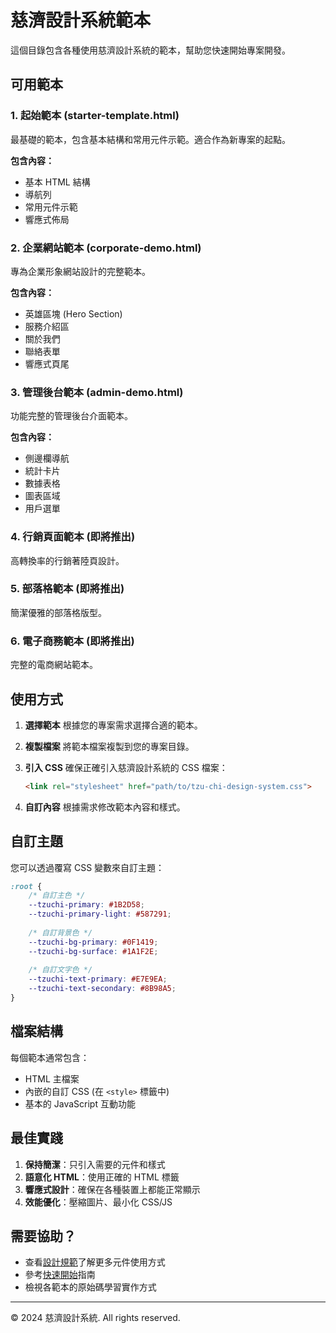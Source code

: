 # 慈濟設計系統範本

這個目錄包含各種使用慈濟設計系統的範本，幫助您快速開始專案開發。

## 可用範本

### 1. 起始範本 (starter-template.html)
最基礎的範本，包含基本結構和常用元件示範。適合作為新專案的起點。

**包含內容：**
- 基本 HTML 結構
- 導航列
- 常用元件示範
- 響應式佈局

### 2. 企業網站範本 (corporate-demo.html)
專為企業形象網站設計的完整範本。

**包含內容：**
- 英雄區塊 (Hero Section)
- 服務介紹區
- 關於我們
- 聯絡表單
- 響應式頁尾

### 3. 管理後台範本 (admin-demo.html)
功能完整的管理後台介面範本。

**包含內容：**
- 側邊欄導航
- 統計卡片
- 數據表格
- 圖表區域
- 用戶選單

### 4. 行銷頁面範本 (即將推出)
高轉換率的行銷著陸頁設計。

### 5. 部落格範本 (即將推出)
簡潔優雅的部落格版型。

### 6. 電子商務範本 (即將推出)
完整的電商網站範本。

## 使用方式

1. **選擇範本**
   根據您的專案需求選擇合適的範本。

2. **複製檔案**
   將範本檔案複製到您的專案目錄。

3. **引入 CSS**
   確保正確引入慈濟設計系統的 CSS 檔案：
   ```html
   <link rel="stylesheet" href="path/to/tzu-chi-design-system.css">
   ```

4. **自訂內容**
   根據需求修改範本內容和樣式。

## 自訂主題

您可以透過覆寫 CSS 變數來自訂主題：

```css
:root {
    /* 自訂主色 */
    --tzuchi-primary: #1B2D58;
    --tzuchi-primary-light: #587291;
    
    /* 自訂背景色 */
    --tzuchi-bg-primary: #0F1419;
    --tzuchi-bg-surface: #1A1F2E;
    
    /* 自訂文字色 */
    --tzuchi-text-primary: #E7E9EA;
    --tzuchi-text-secondary: #8B98A5;
}
```

## 檔案結構

每個範本通常包含：
- HTML 主檔案
- 內嵌的自訂 CSS (在 `<style>` 標籤中)
- 基本的 JavaScript 互動功能

## 最佳實踐

1. **保持簡潔**：只引入需要的元件和樣式
2. **語意化 HTML**：使用正確的 HTML 標籤
3. **響應式設計**：確保在各種裝置上都能正常顯示
4. **效能優化**：壓縮圖片、最小化 CSS/JS

## 需要協助？

- 查看[設計規範](../index.html)了解更多元件使用方式
- 參考[快速開始](../quick-start.html)指南
- 檢視各範本的原始碼學習實作方式

---

© 2024 慈濟設計系統. All rights reserved.